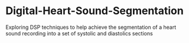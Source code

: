 # Digital-Heart-Sound-Segmentation
Exploring DSP techniques to help achieve the segmentation of a heart sound recording into a set of systolic and diastolics sections
